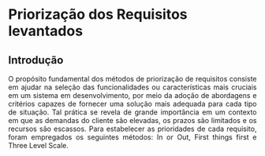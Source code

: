 # Priorização dos Requisitos levantados

## Introdução

<div style="text-align:justify">
O propósito fundamental dos métodos de priorização de requisitos consiste em ajudar na seleção das funcionalidades ou características mais cruciais em um sistema em desenvolvimento, por meio da adoção de abordagens e critérios capazes de fornecer uma solução mais adequada para cada tipo de situação. Tal prática se revela de grande importância em um contexto em que as demandas do cliente são elevadas, os prazos são limitados e os recursos são escassos. Para estabelecer as prioridades de cada requisito, foram empregados os seguintes métodos: In or Out, First things first e Three Level Scale.
</div>





